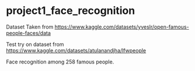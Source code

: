 # project1_face_recognition

Dataset Taken from https://www.kaggle.com/datasets/yveslr/open-famous-people-faces/data

Test try on dataset from https://www.kaggle.com/datasets/atulanandjha/lfwpeople

Face recognition among 258 famous people.



